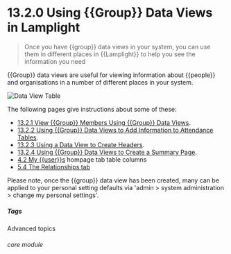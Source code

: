# 13.2.0 <i class="fas fa-binoculars"></i> Using {{Group}} Data Views in Lamplight

> Once you have {{group}} data views in your system, you can use them in different places in {{Lamplight}} to help you see the information you need



{{Group}} data views are useful for viewing information about {{people}} and organisations in a number of different places in your system.

![Data View Table](13.2.0a.png)

The following pages give instructions about some of these:

- [13.2.1 View {{Group}} Members Using {{Group}} Data Views](/help/index/p/13.2.1).
- [13.2.2 Using {{Group}} Data Views to Add Information to Attendance Tables](/help/index/p/13.2.2).
- [13.2.3 Using a Data View to Create Headers](/help/index/p/13.2.3).
- [13.2.4 Using {{Group}} Data Views to Create a Summary Page](/help/index/p/13.2.4).
- [4.2 My {{user}}s](help/index/p/4.2.0) hompage tab table columns
- [5.4 The Relationships tab](help/index/p/5.4.0)
  
Please note, once the {{group}} data view has been created, many can be applied to your personal setting defaults via 'admin > system administration > change my personal settings'.


##### Tags
Advanced topics

###### core module


